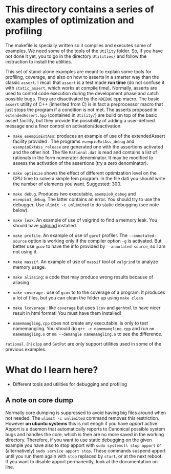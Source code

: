 # This directory contains a series of examples of optimization and profiling #

The makefile is specially written so it compiles and executes some of examples. We need some of the tools of the `Utility` folder. So, if you have not done it yet, 
you to go in the directory `Utilities/` and follow the instruction to install the utilities.

This  set of stand-alone examples are meant to explain some tools for profiling, coverage, and also on how to asserts in a smarter way than the classic `assert`. 
I recall that `assert` is a test made **run time** (do not confuse it with `static_assert`, which works at compile time). Normally, asserts are used to
control code execution during the development phase and catch possible bugs. They are disactivated by the `NDEBUG` cpp macro. The basic `assert` utility of C++ (inherited from C) is in fact a preprocessor macro that just stops the program if a condition is not met. The asserts proposed in `extendedAssert.hpp` (contained in `Utility/`)  are build on top 
of the basic assert facility, but they provide the possibility of adding a user-defined message and a finer control on activation/deactivation.

* `make esempioExtAss`: produces an example of use of the extendedAssert
     facility provided . The programs `esempioExtAss_debug` and `esempioExtAss_release` are generated one with the assertions
     activated and the other not. The file `Rational.dat` is read and contains a list of rationals in the form numerator denominator.
     It may be modified to assess the activation of the assertions (try a zero denominator).

* `make optimize` shows the effect of different optimization level on the CPU time to solve a simple fem program. In the file dati you should write the number of elements you want. Suggested: 300.

* `make debug`. Produces two executable, `esempio0_debug` and
     `esempio1_debug`. The latter contains an error. You should try to
     use the debugger. Use `ulimit -c unlimited` to do static debugging (see note below).

* `make leak`. An example of use of valgrind to find a memory leak. You should have [valgrind](https://valgrind.org/) installed.


* `make profile`. An example of use of `gprof` profiler. The `--annotated-source` option is  working only if the compiler option `-g` is activated. But better use `gcov` to have the 
info provided by `--annotated-source`, so I am not using it.

* `make massif`. An example of use of `massif` tool of `valgrind`  to analyze memory usage.

* `make aliasing`: a code that may produce wrong results because of aliasing

* `make coverage` : use of `gcov` to to the coverage of a program. It produces a lot
     of files, but you can clean the folder up using `make clean`

* `make lcoverage` : like `coverage` but uses `lcov` and `genhtml` to have nicer result in html format!  You must have them installed!
     
* `namemangling,cpp` does not create any executable. is only to test namemangling. You should do `g++ -c namemangling.cpp`
    and run `nm namemangling.o` or `nm --demangle namemangling.o` to see the difference.

`rational.[h|c]pp` and `GetPot` are only support utilities used in some of the previous examples. 

# What do I learn here? #
- Different tools and utilities for debugging and profiling

## A note on core dump
Normally core dumping is suppressed to avoid having big files around when not needed. The `ulimit -c unlimited` command
removes this restriction. However **on ubuntu systems** this is not enogh if you have *apport* active. Apport is a daemon that automatically reports to Canonical possible system bugs and handles the core, which is then are no more saved in the working directory. Therefore, if you want to use static debugging on the given example you have also to stop apport with `sudo systemctl stop apport` or (alternatively) `sudo service apport stop`. 
These commands suspend apport until you run them again with `stop` replaced by `start`, or at the next reboot. If you want to disable apport permanently, look at the documentation on line.